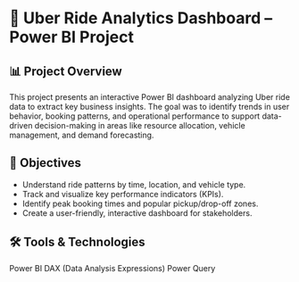 # 🚗 Uber Ride Analytics Dashboard – Power BI Project

## **📊 Project Overview**
This project presents an interactive Power BI dashboard analyzing Uber ride data to extract key business insights. The goal was to identify trends in user behavior, booking patterns, and operational performance to support data-driven decision-making in areas like resource allocation, vehicle management, and demand forecasting.

## **🎯 Objectives**
- Understand ride patterns by time, location, and vehicle type.
- Track and visualize key performance indicators (KPIs).
- Identify peak booking times and popular pickup/drop-off zones.
- Create a user-friendly, interactive dashboard for stakeholders.

## **🛠 Tools & Technologies**
Power BI
DAX (Data Analysis Expressions)
Power Query


